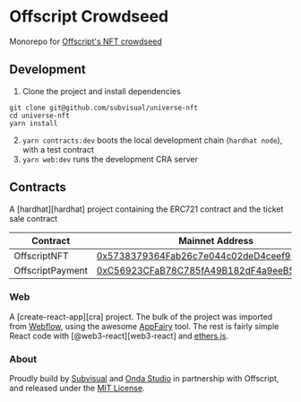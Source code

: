 # Offscript Crowdseed

[etherscan-nft]: https://etherscan.io/address/0x5738379364Fab26c7e044c02deD4ceef93333D84
[etherscan-sale]: https://etherscan.io/address/0xC56923CFaB78C785fA49B182dF4a9eeB54663113
[crowdseed]: https://nft.web3creatives.com
[offscript]: https://web3creatives.com
[webflow]: https://webflow.com
[appfairy]: https://github.com/DAB0mB/Appfairy
[@web3-react]: https://github.com/NoahZinsmeister/web3-react
[ethersjs]: https://docs.ethers.io/
[subvisual]: https://subvisual.com
[onda]: https://www.ondastudio.co


Monorepo for [Offscript's NFT crowdseed][crowdseed]

## Development

1. Clone the project and install dependencies

```
git clone git@github.com/subvisual/universe-nft
cd universe-nft
yarn install
```

2. `yarn contracts:dev` boots the local development chain (`hardhat node`), with a test contract
3. `yarn web:dev` runs the development CRA server

## Contracts

A [hardhat][hardhat] project containing the ERC721 contract and the ticket sale
contract

| Contract         | Mainnet Address                                              |
| ---              | ---                                                          |
| OffscriptNFT     | [0x5738379364Fab26c7e044c02deD4ceef93333D84][etherscan-nft]  |
| OffscriptPayment | [0xC56923CFaB78C785fA49B182dF4a9eeB54663113][etherscan-sale] |

### Web

A [create-react-app][cra] project.
The bulk of the project was imported from [Webflow][webflow], using the awesome
[AppFairy][appfairy] tool.
The rest is fairly simple React code with [@web3-react][web3-react] and
[ethers.js][ethersjs].

### About

Proudly build by [Subvisual][subvisual] and [Onda Studio][onda] in partnership with Offscript, and released under the [MIT License](./LICENSE.md).
